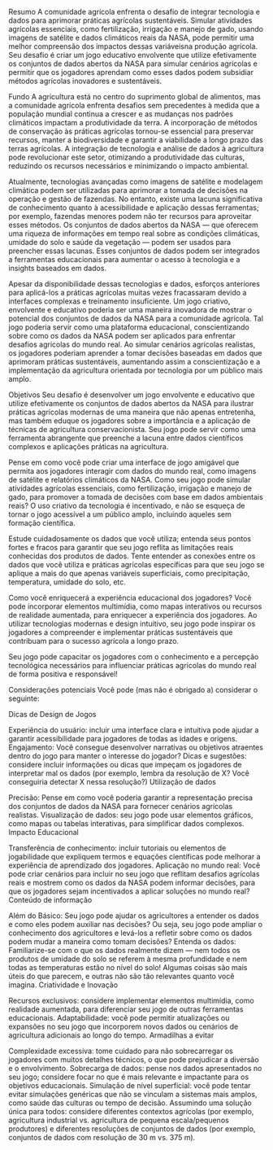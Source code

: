 Resumo
A comunidade agrícola enfrenta o desafio de integrar tecnologia e dados para aprimorar práticas agrícolas sustentáveis. Simular atividades agrícolas essenciais, como fertilização, irrigação e manejo de gado, usando imagens de satélite e dados climáticos reais da NASA, pode permitir uma melhor compreensão dos impactos dessas variáveis ​​na produção agrícola. Seu desafio é criar um jogo educativo envolvente que utilize efetivamente os conjuntos de dados abertos da NASA para simular cenários agrícolas e permitir que os jogadores aprendam como esses dados podem subsidiar métodos agrícolas inovadores e sustentáveis.

Fundo
A agricultura está no centro do suprimento global de alimentos, mas a comunidade agrícola enfrenta desafios sem precedentes à medida que a população mundial continua a crescer e as mudanças nos padrões climáticos impactam a produtividade da terra. A incorporação de métodos de conservação às práticas agrícolas tornou-se essencial para preservar recursos, manter a biodiversidade e garantir a viabilidade a longo prazo das terras agrícolas. A integração de tecnologia e análise de dados à agricultura pode revolucionar este setor, otimizando a produtividade das culturas, reduzindo os recursos necessários e minimizando o impacto ambiental.

Atualmente, tecnologias avançadas como imagens de satélite e modelagem climática podem ser utilizadas para aprimorar a tomada de decisões na operação e gestão de fazendas. No entanto, existe uma lacuna significativa de conhecimento quanto à acessibilidade e aplicação dessas ferramentas; por exemplo, fazendas menores podem não ter recursos para aproveitar esses métodos. Os conjuntos de dados abertos da NASA — que oferecem uma riqueza de informações em tempo real sobre as condições climáticas, umidade do solo e saúde da vegetação — podem ser usados ​​para preencher essas lacunas. Esses conjuntos de dados podem ser integrados a ferramentas educacionais para aumentar o acesso à tecnologia e a insights baseados em dados.

Apesar da disponibilidade dessas tecnologias e dados, esforços anteriores para aplicá-los a práticas agrícolas muitas vezes fracassaram devido a interfaces complexas e treinamento insuficiente. Um jogo criativo, envolvente e educativo poderia ser uma maneira inovadora de mostrar o potencial dos conjuntos de dados da NASA para a comunidade agrícola. Tal jogo poderia servir como uma plataforma educacional, conscientizando sobre como os dados da NASA podem ser aplicados para enfrentar desafios agrícolas do mundo real. Ao simular cenários agrícolas realistas, os jogadores poderiam aprender a tomar decisões baseadas em dados que aprimoram práticas sustentáveis, aumentando assim a conscientização e a implementação da agricultura orientada por tecnologia por um público mais amplo.

Objetivos
Seu desafio é desenvolver um jogo envolvente e educativo que utilize efetivamente os conjuntos de dados abertos da NASA para ilustrar práticas agrícolas modernas de uma maneira que não apenas entretenha, mas também eduque os jogadores sobre a importância e a aplicação de técnicas de agricultura conservacionista. Seu jogo pode servir como uma ferramenta abrangente que preenche a lacuna entre dados científicos complexos e aplicações práticas na agricultura.

Pense em como você pode criar uma interface de jogo amigável que permita aos jogadores interagir com dados do mundo real, como imagens de satélite e relatórios climáticos da NASA. Como seu jogo pode simular atividades agrícolas essenciais, como fertilização, irrigação e manejo de gado, para promover a tomada de decisões com base em dados ambientais reais? O uso criativo da tecnologia é incentivado, e não se esqueça de tornar o jogo acessível a um público amplo, incluindo aqueles sem formação científica.

Estude cuidadosamente os dados que você utiliza; entenda seus pontos fortes e fracos para garantir que seu jogo reflita as limitações reais conhecidas dos produtos de dados. Tente entender as conexões entre os dados que você utiliza e práticas agrícolas específicas para que seu jogo se aplique a mais do que apenas variáveis ​​superficiais, como precipitação, temperatura, umidade do solo, etc.

Como você enriquecerá a experiência educacional dos jogadores? Você pode incorporar elementos multimídia, como mapas interativos ou recursos de realidade aumentada, para enriquecer a experiência dos jogadores. Ao utilizar tecnologias modernas e design intuitivo, seu jogo pode inspirar os jogadores a compreender e implementar práticas sustentáveis ​​que contribuam para o sucesso agrícola a longo prazo.

Seu jogo pode capacitar os jogadores com o conhecimento e a percepção tecnológica necessários para influenciar práticas agrícolas do mundo real de forma positiva e responsável!

Considerações potenciais
Você pode (mas não é obrigado a) considerar o seguinte:

Dicas de Design de Jogos

Experiência do usuário: incluir uma interface clara e intuitiva pode ajudar a garantir acessibilidade para jogadores de todas as idades e origens.
Engajamento: Você consegue desenvolver narrativas ou objetivos atraentes dentro do jogo para manter o interesse do jogador?
Dicas e sugestões: considere incluir informações ou dicas que impeçam os jogadores de interpretar mal os dados (por exemplo, lembra da resolução de X? Você conseguiria detectar X nessa resolução?)
Utilização de dados

Precisão: Pense em como você poderia garantir a representação precisa dos conjuntos de dados da NASA para fornecer cenários agrícolas realistas.
Visualização de dados: seu jogo pode usar elementos gráficos, como mapas ou tabelas interativas, para simplificar dados complexos.
Impacto Educacional

Transferência de conhecimento: incluir tutoriais ou elementos de jogabilidade que expliquem termos e equações científicas pode melhorar a experiência de aprendizado dos jogadores.
Aplicação no mundo real: Você pode criar cenários para incluir no seu jogo que reflitam desafios agrícolas reais e mostrem como os dados da NASA podem informar decisões, para que os jogadores sejam incentivados a aplicar soluções no mundo real?
Conteúdo de informação

Além do Básico: Seu jogo pode ajudar os agricultores a entender os dados e como eles podem auxiliar nas decisões? Ou seja, seu jogo pode ampliar o conhecimento dos agricultores e levá-los a refletir sobre como os dados podem mudar a maneira como tomam decisões?
Entenda os dados: Familiarize-se com o que os dados realmente dizem — nem todos os produtos de umidade do solo se referem à mesma profundidade e nem todas as temperaturas estão no nível do solo! Algumas coisas são mais úteis do que parecem, e outras não são tão relevantes quanto você imagina.
Criatividade e Inovação

Recursos exclusivos: considere implementar elementos multimídia, como realidade aumentada, para diferenciar seu jogo de outras ferramentas educacionais.
Adaptabilidade: você pode permitir atualizações ou expansões no seu jogo que incorporem novos dados ou cenários de agricultura adicionais ao longo do tempo.
Armadilhas a evitar

Complexidade excessiva: tome cuidado para não sobrecarregar os jogadores com muitos detalhes técnicos, o que pode prejudicar a diversão e o envolvimento.
Sobrecarga de dados: pense nos dados apresentados no seu jogo; considere focar no que é mais relevante e impactante para os objetivos educacionais.
Simulação de nível superficial: você pode tentar evitar simulações genéricas que não se vinculam a sistemas mais amplos, como saúde das culturas ou tempo de decisão.
Assumindo uma solução única para todos: considere diferentes contextos agrícolas (por exemplo, agricultura industrial vs. agricultura de pequena escala/pequenos produtores) e diferentes resoluções de conjuntos de dados (por exemplo, conjuntos de dados com resolução de 30 m vs. 375 m).